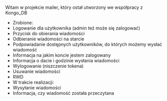 Witam w projekcie mailer, który ostał utworzony we współpracy z Kongo_DB

- Zrobione:
- Logowanie dla użytkownika (admin też może się zalogować)
- Przycisk do obierania wiadomości
- Odbieranie wiadomości na starcie
- Podpowiadanie dostępnych użytkowników, do których możemy wysłać wiadomość
- Informacja na jakim koncie jestem zalogowany
- Informacja o dacie i godzinie wysłania wiadomości
- Wylogowanie (niszczenie tokena)
- Usuwanie wiadomości
- RWD
- W trakcie realizacji:
- Wysyłanie wiadomości
- Informacja, czy wiadomość została przeczytana
